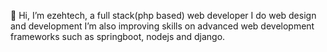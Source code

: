 👋 Hi, I’m ezehtech, a full stack(php based) web developer
I do web design and development 
I’m also improving skills on advanced web development frameworks such as springboot, nodejs and django.

<!---
tutorialsmax/tutorialsmax is a ✨ special ✨ repository because its `README.md` (this file) appears on your GitHub profile.
You can click the Preview link to take a look at your changes.
--->
